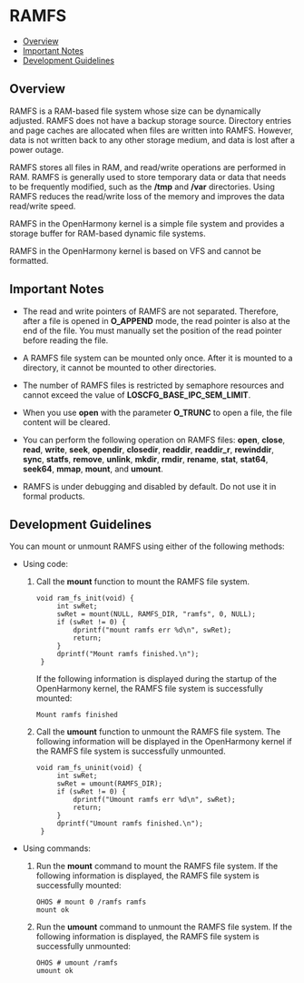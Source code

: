 # RAMFS<a name="EN-US_TOPIC_0000001052810480"></a>

-   [Overview](#section7216205735619)
-   [Important Notes](#section970375615711)
-   [Development Guidelines](#section18433111125812)

## Overview<a name="section7216205735619"></a>

RAMFS is a RAM-based file system whose size can be dynamically adjusted. RAMFS does not have a backup storage source. Directory entries and page caches are allocated when files are written into RAMFS. However, data is not written back to any other storage medium, and data is lost after a power outage.

RAMFS stores all files in RAM, and read/write operations are performed in RAM. RAMFS is generally used to store temporary data or data that needs to be frequently modified, such as the  **/tmp**  and  **/var**  directories. Using RAMFS reduces the read/write loss of the memory and improves the data read/write speed.

RAMFS in the OpenHarmony kernel is a simple file system and provides a storage buffer for RAM-based dynamic file systems.

RAMFS in the OpenHarmony kernel is based on VFS and cannot be formatted.

## Important Notes<a name="section970375615711"></a>

-   The read and write pointers of RAMFS are not separated. Therefore, after a file is opened in  **O\_APPEND**  mode, the read pointer is also at the end of the file. You must manually set the position of the read pointer before reading the file.

-   A RAMFS file system can be mounted only once. After it is mounted to a directory, it cannot be mounted to other directories.

-   The number of RAMFS files is restricted by semaphore resources and cannot exceed the value of  **LOSCFG\_BASE\_IPC\_SEM\_LIMIT**.

-   When you use  **open**  with the parameter  **O\_TRUNC**  to open a file, the file content will be cleared.


-   You can perform the following operation on RAMFS files:  **open**,  **close**,  **read**,  **write**,  **seek**,  **opendir**,  **closedir**,  **readdir**,  **readdir\_r**,  **rewinddir**,  **sync**,  **statfs**,  **remove**,  **unlink**,  **mkdir**,  **rmdir**,  **rename**,  **stat**,  **stat64**,  **seek64**,  **mmap**,  **mount**, and  **umount**.


-   RAMFS is under debugging and disabled by default. Do not use it in formal products.


## Development Guidelines<a name="section18433111125812"></a>

You can mount or unmount RAMFS using either of the following methods:

-   Using code:
    1.  Call the  **mount**  function to mount the RAMFS file system.

        ```
        void ram_fs_init(void) {
             int swRet;
             swRet = mount(NULL, RAMFS_DIR, "ramfs", 0, NULL);
             if (swRet != 0) {
                 dprintf("mount ramfs err %d\n", swRet);
                 return;
             }
             dprintf("Mount ramfs finished.\n");
         }
        ```

        If the following information is displayed during the startup of the OpenHarmony kernel, the RAMFS file system is successfully mounted:

        ```
        Mount ramfs finished
        ```

    2.  Call the  **umount**  function to unmount the RAMFS file system. The following information will be displayed in the OpenHarmony kernel if the RAMFS file system is successfully unmounted.

        ```
        void ram_fs_uninit(void) {
             int swRet;
             swRet = umount(RAMFS_DIR);
             if (swRet != 0) {
                 dprintf("Umount ramfs err %d\n", swRet);
                 return;
             }
             dprintf("Umount ramfs finished.\n");
         }
        ```


-   Using commands:
    1.  Run the  **mount**  command to mount the RAMFS file system. If the following information is displayed, the RAMFS file system is successfully mounted:

        ```
        OHOS # mount 0 /ramfs ramfs
        mount ok
        ```

    2.  Run the  **umount**  command to unmount the RAMFS file system. If the following information is displayed, the RAMFS file system is successfully unmounted:

        ```
        OHOS # umount /ramfs 
        umount ok
        ```



